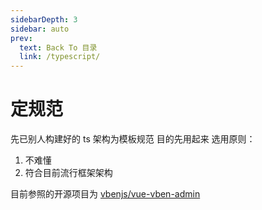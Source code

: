 ```yaml
---
sidebarDepth: 3
sidebar: auto
prev:
  text: Back To 目录
  link: /typescript/
---
```


# 定规范

先已别人构建好的 ts 架构为模板规范
目的先用起来
选用原则：

1. 不难懂
2. 符合目前流行框架架构

目前参照的开源项目为 [vbenjs/vue-vben-admin](https://github.com/vbenjs/vue-vben-admin.git)

##
